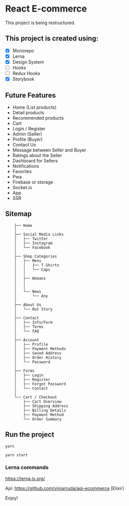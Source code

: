 # React E-commerce

This project is being restructured.

## This project is created using:

- [X] Monorepo
- [X] Lerna
- [X] Design System
- [ ] Hooks
- [ ] Redux Hooks
- [X] Storybook

## Future Features

- Home (List products)
- Detail products
- Recommended products
- Cart
- Login / Register
- Admin (Seller)
- Profile (Buyer)
- Contact Us
- Message between Seller and Buyer
- Ratings about the Seller
- Dashboard for Sellers
- Notifications
- Favorites
- Pwa
- Firebase or storage
- Socket.io
- App
- SSR


## Sitemap

```
    ├── Home
    │
    ├── Social Media Links
    │   ├── Twitter               
    │   ├── Instagram                   
    │   └── Facebook                    
    │                      
    ├── Shop Categories        
    │   ├── Mens          
    │   │   ├── T-Shirts               
    │   │   └── Caps
    │   │      
    │   ├── Womans     
    │   │     
    │   │    
    │   └── News                   
    │       └── Any
    │
    ├── About Us                          
    │   └── Out Story
    │                          
    ├── Contact  
    │   ├── Info/Form
    │   ├── Terms
    │   └── FAQ
    │                          
    ├── Account  
    │   ├── Profile
    │   ├── Payment Methods
    │   ├── Saved Address
    │   ├── Order History
    │   └── Password
    │  
    ├── Forms
    │   ├── Login
    │   ├── Register
    │   ├── Forgot Password
    │   └── Contact
    │                          
    └── Cart / Checkout
        ├── Cart Overview
        ├── Shipping Address
        ├── Billing Details
        ├── Payment Method
        └── Order Summary
```








## Run the project

`yarn`

`yarn start`

### Lerna commands

https://lerna.js.org/

Api: https://github.com/viniarruda/api-ecommerce [Elixir]

Enjoy!
